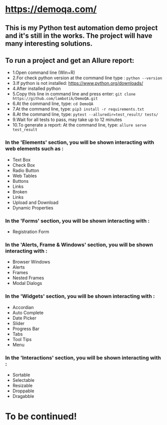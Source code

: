 # https://demoqa.com/
## This is my Python test automation demo project and it's still in the works. The project will have many interesting solutions.

## To run a project and get an Allure report:
- 1.Open command line (Win+R)
- 2.For check python version at the command line type : ```python --version```
- 3.If python is not installed: https://www.python.org/downloads/
- 4.After installed python
- 5.Copy this line in command line and press enter: 
```git clone https://github.com/lambotik/DemoQA.git```
- 6.At the command line, type: ```cd DemoQA```
- 7.At the command line, type: ```pip3 install -r requirements.txt```
- 8.At the command line, type: ```pytest --alluredir=test_result/ tests/```
- 9.Wait for all tests to pass, may take up to 12 minutes
- 10.To generate a report: At the command line, type: ```allure serve test_result```


### In the 'Elements' section, you will be shown interacting with web elements such as : 
- Text Box
-  Check Box
-  Radio Button
-  Web Tables
-  Buttons
-  Links
-  Broken
-  Links
-  Upload and Download
-  Dynamic Properties

### In the 'Forms' section, you will be shown interacting with :
- Registration Form

### In the 'Alerts, Frame & Windows' section, you will be shown interacting with :
- Browser Windows
- Alerts
- Frames
- Nested Frames
- Modal Dialogs

### In the 'Widgets' section, you will be shown interacting with :
- Accordian
- Auto Complete
- Date Picker
- Slider
- Progress Bar
- Tabs
- Tool Tips
- Menu

### In the 'Interactions' section, you will be shown interacting with :
- Sortable
- Selectable
- Resizable
- Droppable
- Dragabble

# To be continued!
